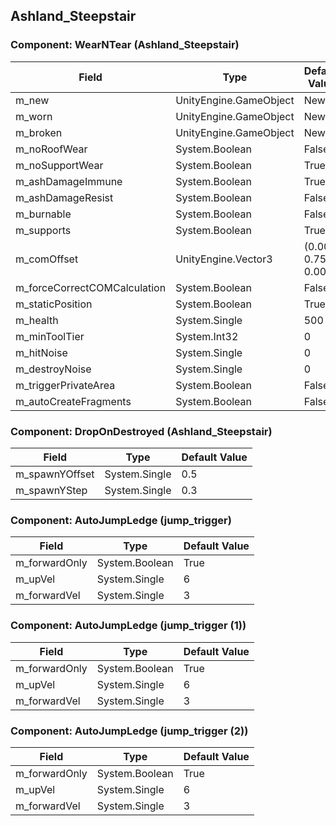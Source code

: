 ## Ashland_Steepstair

### Component: WearNTear (Ashland_Steepstair)

|Field|Type|Default Value|
|-----|----|-------------|
|m_new|UnityEngine.GameObject|New|
|m_worn|UnityEngine.GameObject|New|
|m_broken|UnityEngine.GameObject|New|
|m_noRoofWear|System.Boolean|False|
|m_noSupportWear|System.Boolean|True|
|m_ashDamageImmune|System.Boolean|True|
|m_ashDamageResist|System.Boolean|False|
|m_burnable|System.Boolean|False|
|m_supports|System.Boolean|True|
|m_comOffset|UnityEngine.Vector3|(0.00, 0.75, 0.00)|
|m_forceCorrectCOMCalculation|System.Boolean|False|
|m_staticPosition|System.Boolean|True|
|m_health|System.Single|500|
|m_minToolTier|System.Int32|0|
|m_hitNoise|System.Single|0|
|m_destroyNoise|System.Single|0|
|m_triggerPrivateArea|System.Boolean|False|
|m_autoCreateFragments|System.Boolean|False|

### Component: DropOnDestroyed (Ashland_Steepstair)

|Field|Type|Default Value|
|-----|----|-------------|
|m_spawnYOffset|System.Single|0.5|
|m_spawnYStep|System.Single|0.3|

### Component: AutoJumpLedge (jump_trigger)

|Field|Type|Default Value|
|-----|----|-------------|
|m_forwardOnly|System.Boolean|True|
|m_upVel|System.Single|6|
|m_forwardVel|System.Single|3|

### Component: AutoJumpLedge (jump_trigger (1))

|Field|Type|Default Value|
|-----|----|-------------|
|m_forwardOnly|System.Boolean|True|
|m_upVel|System.Single|6|
|m_forwardVel|System.Single|3|

### Component: AutoJumpLedge (jump_trigger (2))

|Field|Type|Default Value|
|-----|----|-------------|
|m_forwardOnly|System.Boolean|True|
|m_upVel|System.Single|6|
|m_forwardVel|System.Single|3|

